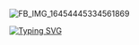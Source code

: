 ![FB_IMG_16454445334561869](https://user-images.githubusercontent.com/95429798/156431943-650b99e3-8fe6-43d1-8be6-e02d727efd27.jpg)




[![Typing SVG](https://readme-typing-svg.herokuapp.com?color=%2336BCF7&lines=Welcome+to+my+github+Khamdihi+X+Crot)](https://git.io/typing-svg)












